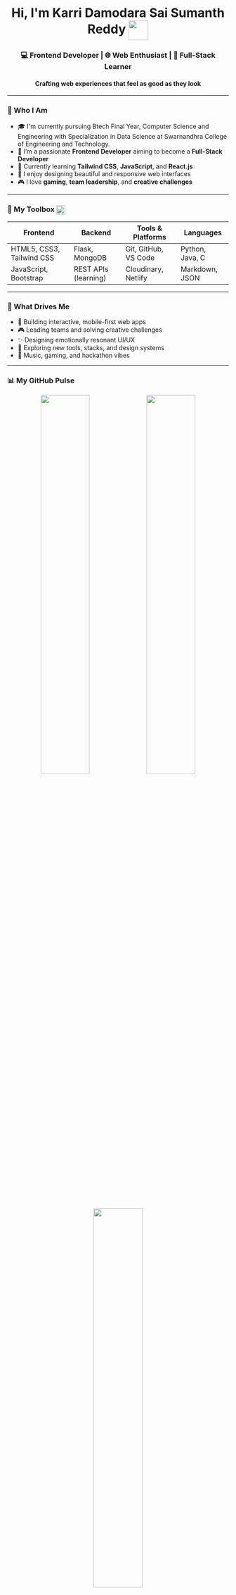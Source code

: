<!-- Hero Section -->
<h1 align="center"> Hi, I'm Karri Damodara Sai Sumanth Reddy <img align="center" src="https://emojis.slackmojis.com/emojis/images/1531849430/4246/blob-sunglasses.gif" width="45px"> </h1> 
<h3 align="center">💻 Frontend Developer | 🌐 Web Enthusiast | 🚀 Full-Stack Learner </h3>
<h4 align="center">Crafting web experiences that feel as good as they look</h4>


---

<!-- About Section -->
### 🧠 Who I Am 
- 🎓 I'm currently pursuing Btech Final Year, Computer Science and Engineering with Specialization in Data Science at Swarnandhra College of Engineering and Technology.
- 🎯 I’m a passionate **Frontend Developer** aiming to become a **Full-Stack Developer**
- 🌱 Currently learning **Tailwind CSS**, **JavaScript**, and **React.js**
- 💬 I enjoy designing beautiful and responsive web interfaces
- 🎮 I love **gaming**, **team leadership**, and **creative challenges**

---

<!-- Tech Stack Section -->
### 🧰 My Toolbox <img align="center" src="https://upload.wikimedia.org/wikipedia/commons/c/c7/Loading_2.gif" width="21px">

| **Frontend**              | **Backend**         | **Tools & Platforms**     | **Languages**     |
|---------------------------|---------------------|----------------------------|--------------------|
| HTML5, CSS3, Tailwind CSS | Flask, MongoDB      | Git, GitHub, VS Code       | Python, Java, C    |
| JavaScript, Bootstrap     | REST APIs (learning) | Cloudinary, Netlify        | Markdown, JSON     |

---

<!-- Interests Section -->
### 🎯 What Drives Me

- 🧩 Building interactive, mobile-first web apps  
- 🎮 Leading teams and solving creative challenges  
- ✨ Designing emotionally resonant UI/UX  
- 📖 Exploring new tools, stacks, and design systems  
- 🎵 Music, gaming, and hackathon vibes  

---

<!-- GitHub Stats Section -->
### 📊 My GitHub Pulse

<p align="center">
  <img width="47%" src="https://github-readme-stats.vercel.app/api?username=sumanthreddy217&show_icons=true&theme=radical" />
  <img width="47%" src="https://github-readme-streak-stats.herokuapp.com/?user=sumanthreddy217&theme=radical" />
</p>

<p align="center">
  <img width="47%" src="https://github-readme-stats.vercel.app/api/top-langs/?username=sumanthreddy217&layout=compact&theme=radical" />
</p>

---

<!-- Contact Section -->
### 🤝 Let’s Connect

<p align="center">
  <a href="mailto:karri.sumanthreddy.21@gmail.com">
    <img src="https://img.shields.io/badge/Email-D14836?style=for-the-badge&logo=gmail&logoColor=white" />
  </a>
  <a href="https://www.linkedin.com/in/k-sumanth-reddy">
    <img src="https://img.shields.io/badge/LinkedIn-0077B5?style=for-the-badge&logo=linkedin&logoColor=white" />
  </a>
  <a href="https://github.com/sumanthreddy217">
    <img src="https://img.shields.io/badge/GitHub-000000?style=for-the-badge&logo=github&logoColor=white" />
  </a>
  <a href="https://http://k-sumanth-reddy.netlify.app/">
    <img src="https://img.shields.io/badge/Portfolio-24292F?style=for-the-badge&logo=firefox&logoColor=white" />
  </a>
</p>

---

<!-- Signature Section -->
### ✨ Signature Style

> “Design is how it works. Emotion is how it feels.”  
> “Every pixel tells a story — I make sure it’s a good one.”

